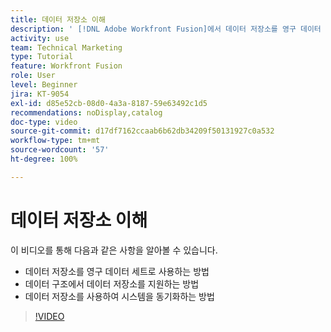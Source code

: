 ```yaml
---
title: 데이터 저장소 이해
description: ' [!DNL Adobe Workfront Fusion]에서 데이터 저장소를 영구 데이터 세트로 사용하는 방법과 데이터 구조에서 데이터 저장소를 지원하는 방법에 대해 알아봅니다.'
activity: use
team: Technical Marketing
type: Tutorial
feature: Workfront Fusion
role: User
level: Beginner
jira: KT-9054
exl-id: d85e52cb-08d0-4a3a-8187-59e63492c1d5
recommendations: noDisplay,catalog
doc-type: video
source-git-commit: d17df7162ccaab6b62db34209f50131927c0a532
workflow-type: tm+mt
source-wordcount: '57'
ht-degree: 100%

---
```


# 데이터 저장소 이해

이 비디오를 통해 다음과 같은 사항을 알아볼 수 있습니다.

* 데이터 저장소를 영구 데이터 세트로 사용하는 방법
* 데이터 구조에서 데이터 저장소를 지원하는 방법
* 데이터 저장소를 사용하여 시스템을 동기화하는 방법

>[!VIDEO](https://video.tv.adobe.com/v/335295/?quality=12&learn=on&enablevpops)
